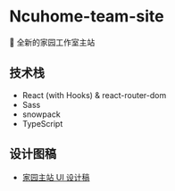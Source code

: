 # Ncuhome-team-site

:tada: 全新的家园工作室主站

## 技术栈

+ React (with Hooks) & react-router-dom
+ Sass
+ snowpack
+ TypeScript

## 设计图稿

+ [家园主站 UI 设计稿](https://ncuhome.yuque.com/ncuhomer/pproject/toeqik)

